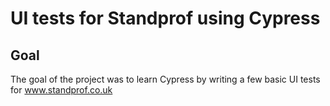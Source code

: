 # UI tests for Standprof using Cypress

## Goal
The goal of the project was to learn Cypress by writing a few basic UI tests for www.standprof.co.uk
